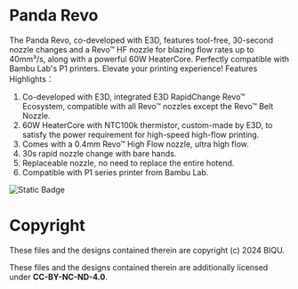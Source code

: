 # Panda Revo


The Panda Revo, co-developed with E3D, features tool-free, 30-second nozzle changes and a Revo™ HF nozzle for blazing flow rates up to 40mm³/s, along with a powerful 60W HeaterCore. Perfectly compatible with Bambu Lab's P1 printers. Elevate your printing experience!
Features Highlights：
1. Co-developed with E3D, integrated E3D RapidChange Revo™ Ecosystem, compatible with all Revo™ nozzles except the Revo™ Belt Nozzle.
2. 60W HeaterCore with NTC100k thermistor, custom-made by E3D, to satisfy the power requirement for high-speed high-flow printing.
3. Comes with a 0.4mm Revo™ High Flow nozzle, ultra high flow.
4. 30s rapid nozzle change with bare hands.
5. Replaceable nozzle, no need to replace the entire hotend.
6. Compatible with P1 series printer from Bambu Lab.




![Static Badge](https://img.shields.io/badge/License-CC_BY--NC--ND_4.0-GREEN)
# Copyright

These files and the designs contained therein are copyright (c) 2024 BIQU.

These files and the designs contained therein are additionally licensed under **CC-BY-NC-ND-4.0**.

